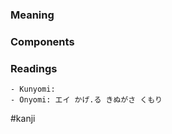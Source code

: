 ### Meaning



### Components



### Readings

```
- Kunyomi: 
- Onyomi: エイ かげ.る きぬがさ くもり
```

#kanji